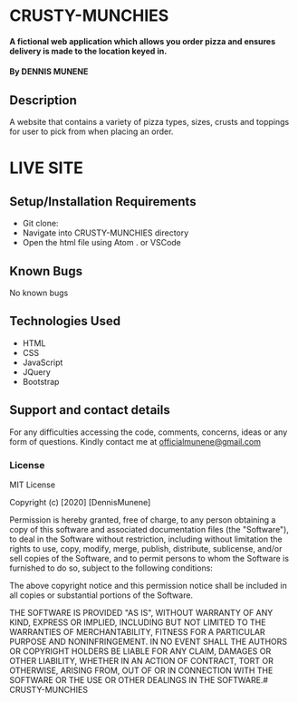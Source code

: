 # CRUSTY-MUNCHIES
#### A fictional web application which allows you order pizza and ensures delivery is made to the location keyed in.
#### By **DENNIS MUNENE**
## Description
A website that contains a variety of pizza types, sizes, crusts and toppings for user to pick from when placing an order.
# LIVE SITE

## Setup/Installation Requirements
* Git clone:
* Navigate into CRUSTY-MUNCHIES directory
* Open the html file using Atom . or VSCode
## Known Bugs
No known bugs
## Technologies Used
* HTML
* CSS
* JavaScript
* JQuery
* Bootstrap
## Support and contact details
For any difficulties accessing the code, comments, concerns, ideas or any form of questions. Kindly contact me at officialmunene@gmail.com
### License
MIT License

Copyright (c) [2020] [DennisMunene]

Permission is hereby granted, free of charge, to any person obtaining a copy of this software and associated documentation files (the "Software"), to deal in the Software without restriction, including without limitation the rights to use, copy, modify, merge, publish, distribute, sublicense, and/or sell copies of the Software, and to permit persons to whom the Software is furnished to do so, subject to the following conditions:

The above copyright notice and this permission notice shall be included in all copies or substantial portions of the Software.

THE SOFTWARE IS PROVIDED "AS IS", WITHOUT WARRANTY OF ANY KIND, EXPRESS OR IMPLIED, INCLUDING BUT NOT LIMITED TO THE WARRANTIES OF MERCHANTABILITY, FITNESS FOR A PARTICULAR PURPOSE AND NONINFRINGEMENT. IN NO EVENT SHALL THE AUTHORS OR COPYRIGHT HOLDERS BE LIABLE FOR ANY CLAIM, DAMAGES OR OTHER LIABILITY, WHETHER IN AN ACTION OF CONTRACT, TORT OR OTHERWISE, ARISING FROM, OUT OF OR IN CONNECTION WITH THE SOFTWARE OR THE USE OR OTHER DEALINGS IN THE SOFTWARE.# CRUSTY-MUNCHIES
